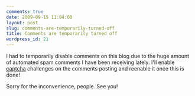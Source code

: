```yaml
---
comments: true
date: 2009-09-15 11:04:00
layout: post
slug: comments-are-temporarily-turned-off
title: Comments are temporarily turned off
wordpress_id: 21
---
```



I had to temporarily disable comments on this blog due to the huge amount of automated spam comments I have been receiving lately. I'll enable [captcha](http://en.wikipedia.org/wiki/CAPTCHA) challenges on the comments posting and reenable it once this is done!






Sorry for the inconvenience, people. See you!




